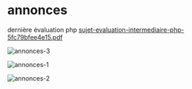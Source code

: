 # annonces
dernière évaluation php
[sujet-evaluation-intermediaire-php-5fc79bfee4e15.pdf](https://github.com/pauline-IPv4/annonces/files/8791623/sujet-evaluation-intermediaire-php-5fc79bfee4e15.pdf)


![annonces-3](https://user-images.githubusercontent.com/105500912/170838266-125267a2-3f92-4fee-857d-9c9ce42bb92c.jpg)

![annonces-1](https://user-images.githubusercontent.com/105500912/170838270-3543465e-46ab-477c-90d4-dda42b3cf0f5.jpg)

![annonces-2](https://user-images.githubusercontent.com/105500912/170838271-48e76fad-02d6-4e11-85b5-37625ebdbeb6.jpg)



